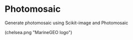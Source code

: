 # Photomosaic
Generate photomosaic using Scikit-image and Photomosaic

(chelsea.png "MarineGEO logo")
